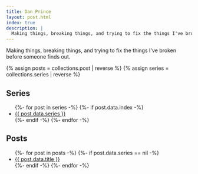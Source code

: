 ```yaml
---
title: Dan Prince
layout: post.html
index: true
description: |
  Making things, breaking things, and trying to fix the things I've broken before someone finds out.
---
```


Making things, breaking things, and trying to fix the things I've broken before someone finds out.

{% assign posts = collections.post | reverse %}
{% assign series = collections.series | reverse %}

## Series

<ul>
  {%- for post in series -%}
    {%- if post.data.index -%}
      <li>
        <a href="{{ post.url }}">{{ post.data.series }}</a>
      </li>
    {%- endif -%}
  {%- endfor -%}
</ul>

## Posts

<ul>
  {%- for post in posts -%}
    {%- if post.data.series == nil -%}
      <li>
        <a href="{{ post.url }}">{{ post.data.title }}</a>
      </li>
    {%- endif -%}
  {%- endfor -%}
</ul>
